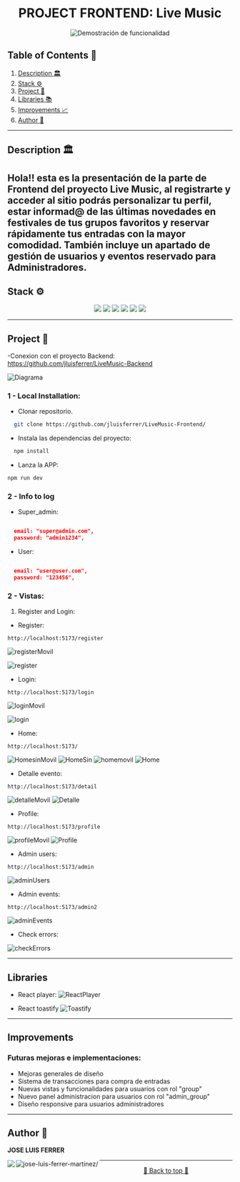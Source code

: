 <h1 align="center"> PROJECT FRONTEND: Live Music </h1>

<p align="center">
  <img src="./public/img/title_Readme.gif" alt="Demostración de funcionalidad">
</p>


## Table of Contents :file_folder:

1. [Description :classical_building:](#description-classical_building)
2. [Stack :gear:](#stack-gear)
3. [Project :open_book:](#Project-open_book)
4. [Libraries :books:](#Project-books)
5. [Improvements :chart_with_upwards_trend:](#Improvements)
6. [Author :wave:](#author-wave)

---

## Description :classical_building:

Hola!! esta es la presentación de la parte de Frontend del proyecto Live Music, al registrarte y acceder al sitio podrás personalizar tu perfil, estar informad@ de las últimas novedades en festivales de tus grupos favoritos y reservar rápidamente tus entradas con la mayor comodidad. También incluye un apartado de gestión de usuarios y eventos reservado para Administradores.
---

## Stack :gear:

<div align="center">
<img src= "https://img.shields.io/badge/React-20232A?style=for-the-badge&logo=react&logoColor=61DAFB"/>
<img src= "https://img.shields.io/badge/Redux-593D88?style=for-the-badge&logo=redux&logoColor=white"/>
<img src= "https://img.shields.io/badge/JavaScript-323330?style=for-the-badge&logo=javascript&logoColor=F7DF1E"/>
<img src= "https://img.shields.io/badge/npm-CB3837?style=for-the-badge&logo=npm&logoColor=white"/>
<img src= "https://img.shields.io/badge/CSS3-1572B6?style=for-the-badge&logo=css3&logoColor=white"/>
<img src= "https://img.shields.io/badge/HTML5-E34F26?style=for-the-badge&logo=html5&logoColor=white"/>
</div>

---

## Project :open_book:
-Conexion con el proyecto Backend: https://github.com/jluisferrer/LiveMusic-Backend

![Diagrama](https://github.com/jluisferrer/LiveMusic-Backend/assets/157707370/24f2d212-61d9-41d3-bef6-2d1f3a51cba0)


### 1 - Local Installation:

- Clonar repositorio.

```bash
  git clone https://github.com/jluisferrer/LiveMusic-Frontend/
```
- Instala las dependencias del proyecto:

```bash
  npm install
```

- Lanza la APP:
```bash
npm run dev
```

### 2 - Info to log

- Super_admin:

```json

  email: "super@admin.com",
  password: "admin1234",

```

- User:

```json

  email: "user@user.com",
  password: "123456",

```

### 2 - Vistas:

1. Register and Login:

- Register:

```
http://localhost:5173/register
```
![registerMovil](https://github.com/jluisferrer/LiveMusic-Frontend/assets/157707370/fc51797b-713b-451f-98fc-6441eac80abf)

![register](https://github.com/jluisferrer/LiveMusic-Frontend/assets/157707370/c46a254d-1146-4d14-a6ba-87a70f52ab03)


- Login:

```
http://localhost:5173/login
```
![loginMovil](https://github.com/jluisferrer/LiveMusic-Frontend/assets/157707370/beeace18-adbb-4bf4-b38f-08d51b64d3da)

![login](https://github.com/jluisferrer/LiveMusic-Frontend/assets/157707370/10fdfd19-160a-49aa-aa67-1e62e155f1ef)

- Home:

```
http://localhost:5173/
```
![HomesinMovil](https://github.com/jluisferrer/LiveMusic-Frontend/assets/157707370/7d0ee94d-6899-4972-a062-1736bf030762)
![HomeSin](https://github.com/jluisferrer/LiveMusic-Frontend/assets/157707370/d6c8d667-b4f6-4f7e-ac0e-20a4f024f4a5)
![homemovil](https://github.com/jluisferrer/LiveMusic-Frontend/assets/157707370/250cb1bc-ba58-4eae-b161-87e1e345159b)
![Home](https://github.com/jluisferrer/LiveMusic-Frontend/assets/157707370/c685f321-b711-4b9a-82cd-398a51d53f9b)

- Detalle evento:

```
http://localhost:5173/detail
```
![detalleMovil](https://github.com/jluisferrer/LiveMusic-Frontend/assets/157707370/02554b4f-0914-43e9-8813-7bd200baef0b)
![Detalle](https://github.com/jluisferrer/LiveMusic-Frontend/assets/157707370/a5141e54-b542-47ca-8b01-dca868d8096d)


- Profile:

```
http://localhost:5173/profile
```
![profileMovil](https://github.com/jluisferrer/LiveMusic-Frontend/assets/157707370/bfb50ce0-b42e-4cdf-9901-851d6b2c1669)
![Profile](https://github.com/jluisferrer/LiveMusic-Frontend/assets/157707370/f33d46d7-aa0c-457c-ab74-b36dc7e4ac79)

- Admin users:

```
http://localhost:5173/admin
```
![adminUsers](https://github.com/jluisferrer/LiveMusic-Frontend/assets/157707370/8ef243d3-0882-44b6-9744-79f88265df0f)

- Admin events:

```
http://localhost:5173/admin2
```
![adminEvents](https://github.com/jluisferrer/LiveMusic-Frontend/assets/157707370/0516d7fb-1d45-4946-8729-953e1e907dde)

- Check errors:

  
![checkErrors](https://github.com/jluisferrer/LiveMusic-Frontend/assets/157707370/ef99a431-8c18-418a-8be8-86c1b9a4378a)

---
## Libraries
- React player:
![ReactPlayer](https://github.com/jluisferrer/LiveMusic-Frontend/assets/157707370/453d9b7f-54fd-4b0a-9b67-c0f47a4dce3e)

- React toastify
![Toastify](https://github.com/jluisferrer/LiveMusic-Frontend/assets/157707370/bdb9cbde-2d30-4572-a0c4-9de6b4b0cf0b)

---
## Improvements
### Futuras mejoras e implementaciones:

- Mejoras generales de diseño
- Sistema de transacciones para compra de entradas
- Nuevas vistas y funcionalidades para usuarios con rol "group"
- Nuevo panel administracion para usuarios con rol "admin_group"
- Diseño responsive para usuarios administradores

---

## Author :wave:

**JOSE LUIS FERRER**


<a href="https://linkedin.com/in/jose-luis-ferrer-martinez/" target="blank"><img align="left" src="https://img.shields.io/badge/LinkedIn-0077B5?style=for-the-badge&logo=linkedin&logoColor=white"/></a>

<a href="https://github.com/jluisferrer/" target="blank"><img align="left" src="https://img.shields.io/badge/GitHub-100000?style=for-the-badge&logo=github&logoColor=white" alt="jose-luis-ferrer-martinez/"/></a>


---

<div align="center">
<a href="#table-of-contents-file_folder">🔼 Back to top 🔼</a>
</div>
